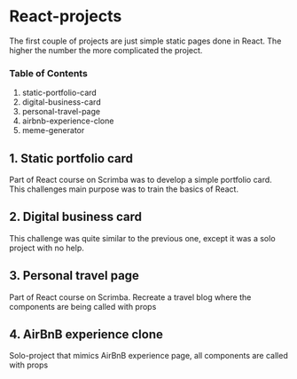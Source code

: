 # React-projects
The first couple of projects are just simple static pages done in React. The higher the number the more complicated the project.
### Table of Contents
1. static-portfolio-card
2. digital-business-card
3. personal-travel-page
4. airbnb-experience-clone
5. meme-generator


## 1. Static portfolio card
Part of React course on Scrimba was to develop a simple portfolio card. This challenges main purpose was to train the basics of React.  

## 2. Digital business card
This challenge was quite similar to the previous one, except it was a solo project with no help. 

## 3. Personal travel page
Part of React course on Scrimba. Recreate a travel blog where the components are being called with props

## 4. AirBnB experience clone
Solo-project that mimics AirBnB experience page, all components are called with props
